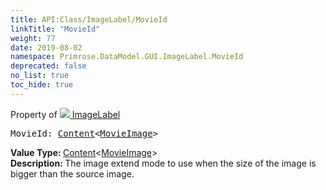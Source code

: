 ```yaml
---
title: API:Class/ImageLabel/MovieId
linkTitle: "MovieId"
weight: 77
date: 2019-08-02
namespace: Primrose.DataModel.GUI.ImageLabel.MovieId
deprecated: false
no_list: true
toc_hide: true
---
```

Property of <a href="/docs/api-reference/Class/ImageLabel"><img src="/icons/silk/picture.png"/>&nbsp;ImageLabel</a>
<pre class="method-declaration">
MovieId: <a class="type" href="/docs/api-reference/Misc/Content">Content</a><<a class="type" href="/docs/api-reference/Asset/MovieImage">MovieImage</a>></pre>
<b>Value Type: </b>
<a class="type" href="/docs/api-reference/Misc/Content">Content</a><<a class="type" href="/docs/api-reference/Asset/MovieImage">MovieImage</a>>
<br/>
<b>Description: </b>
The image extend mode to use when the size of the image is bigger than the source image.

